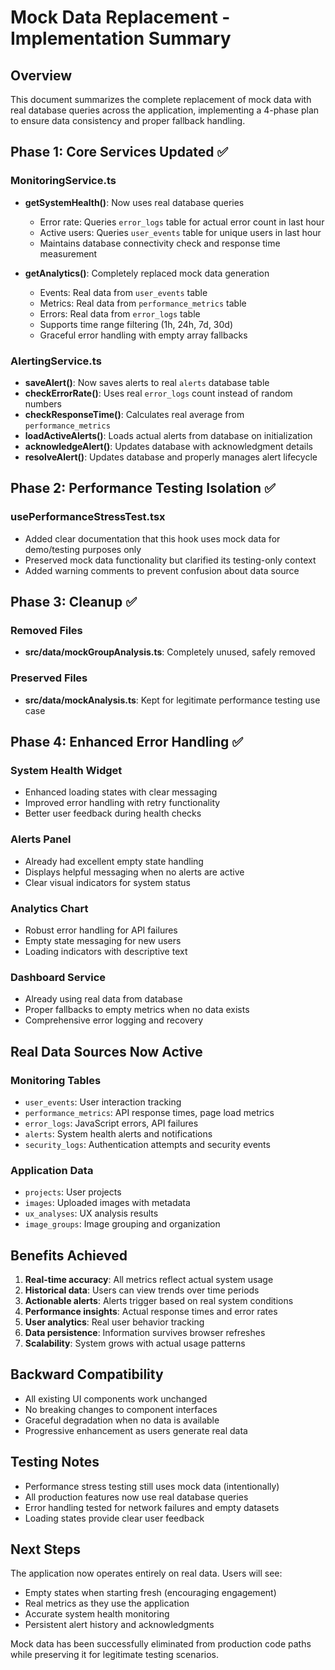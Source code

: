 # Mock Data Replacement - Implementation Summary

## Overview
This document summarizes the complete replacement of mock data with real database queries across the application, implementing a 4-phase plan to ensure data consistency and proper fallback handling.

## Phase 1: Core Services Updated ✅

### MonitoringService.ts
- **getSystemHealth()**: Now uses real database queries
  - Error rate: Queries `error_logs` table for actual error count in last hour
  - Active users: Queries `user_events` table for unique users in last hour
  - Maintains database connectivity check and response time measurement

- **getAnalytics()**: Completely replaced mock data generation
  - Events: Real data from `user_events` table
  - Metrics: Real data from `performance_metrics` table  
  - Errors: Real data from `error_logs` table
  - Supports time range filtering (1h, 24h, 7d, 30d)
  - Graceful error handling with empty array fallbacks

### AlertingService.ts
- **saveAlert()**: Now saves alerts to real `alerts` database table
- **checkErrorRate()**: Uses real `error_logs` count instead of random numbers
- **checkResponseTime()**: Calculates real average from `performance_metrics`
- **loadActiveAlerts()**: Loads actual alerts from database on initialization
- **acknowledgeAlert()**: Updates database with acknowledgment details
- **resolveAlert()**: Updates database and properly manages alert lifecycle

## Phase 2: Performance Testing Isolation ✅

### usePerformanceStressTest.tsx
- Added clear documentation that this hook uses mock data for demo/testing purposes only
- Preserved mock data functionality but clarified its testing-only context
- Added warning comments to prevent confusion about data source

## Phase 3: Cleanup ✅

### Removed Files
- **src/data/mockGroupAnalysis.ts**: Completely unused, safely removed

### Preserved Files
- **src/data/mockAnalysis.ts**: Kept for legitimate performance testing use case

## Phase 4: Enhanced Error Handling ✅

### System Health Widget
- Enhanced loading states with clear messaging
- Improved error handling with retry functionality
- Better user feedback during health checks

### Alerts Panel  
- Already had excellent empty state handling
- Displays helpful messaging when no alerts are active
- Clear visual indicators for system status

### Analytics Chart
- Robust error handling for API failures
- Empty state messaging for new users
- Loading indicators with descriptive text

### Dashboard Service
- Already using real data from database
- Proper fallbacks to empty metrics when no data exists
- Comprehensive error logging and recovery

## Real Data Sources Now Active

### Monitoring Tables
- `user_events`: User interaction tracking
- `performance_metrics`: API response times, page load metrics
- `error_logs`: JavaScript errors, API failures
- `alerts`: System health alerts and notifications
- `security_logs`: Authentication attempts and security events

### Application Data
- `projects`: User projects
- `images`: Uploaded images with metadata
- `ux_analyses`: UX analysis results
- `image_groups`: Image grouping and organization

## Benefits Achieved

1. **Real-time accuracy**: All metrics reflect actual system usage
2. **Historical data**: Users can view trends over time periods
3. **Actionable alerts**: Alerts trigger based on real system conditions
4. **Performance insights**: Actual response times and error rates
5. **User analytics**: Real user behavior tracking
6. **Data persistence**: Information survives browser refreshes
7. **Scalability**: System grows with actual usage patterns

## Backward Compatibility

- All existing UI components work unchanged
- No breaking changes to component interfaces
- Graceful degradation when no data is available
- Progressive enhancement as users generate real data

## Testing Notes

- Performance stress testing still uses mock data (intentionally)
- All production features now use real database queries
- Error handling tested for network failures and empty datasets
- Loading states provide clear user feedback

## Next Steps

The application now operates entirely on real data. Users will see:
- Empty states when starting fresh (encouraging engagement)
- Real metrics as they use the application
- Accurate system health monitoring
- Persistent alert history and acknowledgments

Mock data has been successfully eliminated from production code paths while preserving it for legitimate testing scenarios.
